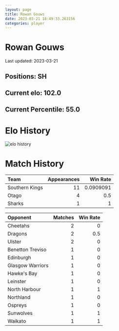```yaml
---  
layout: page  
title: Rowan Gouws  
date: 2023-03-21 18:49:33.263156  
categories: player  
---
```

# Rowan Gouws


Last updated: 2023-03-21
## Positions: SH

## Current elo: 102.0

## Current Percentile: 55.0

# Elo History


![elo history](history_RowanGouws.png)
# Match History


| Team           |   Appearances |   Win Rate |
|:---------------|--------------:|-----------:|
| Southern Kings |            11 |  0.0909091 |
| Otago          |             4 |  0.5       |
| Sharks         |             1 |  1         |

| Opponent         |   Matches |   Win Rate |
|:-----------------|----------:|-----------:|
| Cheetahs         |         2 |        0   |
| Dragons          |         2 |        0.5 |
| Ulster           |         2 |        0   |
| Benetton Treviso |         1 |        0   |
| Edinburgh        |         1 |        0   |
| Glasgow Warriors |         1 |        0   |
| Hawke's Bay      |         1 |        0   |
| Leinster         |         1 |        0   |
| North Harbour    |         1 |        1   |
| Northland        |         1 |        0   |
| Ospreys          |         1 |        0   |
| Sunwolves        |         1 |        1   |
| Waikato          |         1 |        1   |
